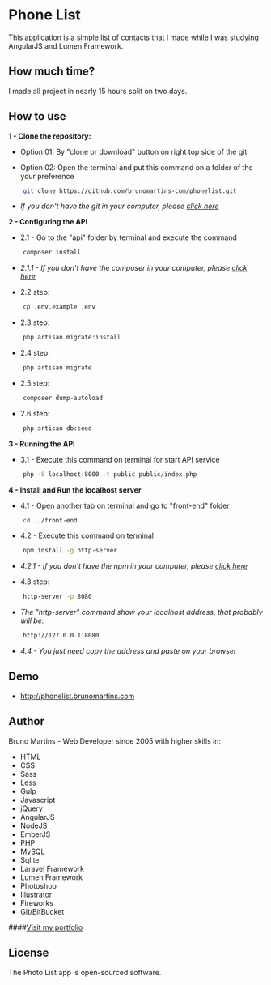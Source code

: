 # Phone List

This application is a simple list of contacts that I made while I was studying AngularJS and Lumen Framework.

## How much time?

I made all project in nearly 15 hours split on two days.

## How to use

**1 - Clone the repository:**

- Option 01: By "clone or download" button on right top side of the git
 
- Option 02: Open the terminal and put this command on a folder of the your preference 
```bash
    git clone https://github.com/brunomartins-com/phonelist.git
```
- _If you don't have the git in your computer, please [click here](https://git-scm.com/book/en/v2/Getting-Started-Installing-Git)_

**2 - Configuring the API**
 
- 2.1 - Go to the "api" folder by terminal and execute the command
```bash
    composer install
```
- _2.1.1 - If you don't have the composer in your computer, please [click here](https://getcomposer.org)_

- 2.2 step:
```bash
    cp .env.example .env
```
- 2.3 step:
```bash
    php artisan migrate:install
```
- 2.4 step:
```bash
    php artisan migrate
```
- 2.5 step:
```bash
    composer dump-autoload
```
- 2.6 step:
```bash
    php artisan db:seed
```

**3 - Running the API**

- 3.1 - Execute this command on terminal for start API service
```bash
    php -S localhost:8000 -t public public/index.php
```

**4 - Install and Run the localhost server**

- 4.1 - Open another tab on terminal and go to "front-end" folder
```bash
    cd ../front-end
```
- 4.2 - Execute this command on terminal
```bash
    npm install -g http-server
```
- _4.2.1 - If you don't have the npm in your computer, please [click here](https://docs.npmjs.com/getting-started/installing-node)_

- 4.3 step:
```bash
    http-server -p 8080
```

- _The "http-server" command show your localhost address, that probably will be:_
```bash
    http://127.0.0.1:8080
```
- _4.4 - You just need copy the address and paste on your browser_


## Demo
- http://phonelist.brunomartins.com


## Author

Bruno Martins - Web Developer since 2005 with higher skills in:
- HTML
- CSS
- Sass
- Less
- Gulp
- Javascript
- jQuery
- AngularJS
- NodeJS
- EmberJS
- PHP
- MySQL
- Sqlite
- Laravel Framework
- Lumen Framework
- Photoshop
- Illustrator
- Fireworks
- Git/BitBucket

####[Visit my portfolio](http://www.brunomartins.com)


## License

The Photo List app is open-sourced software.
